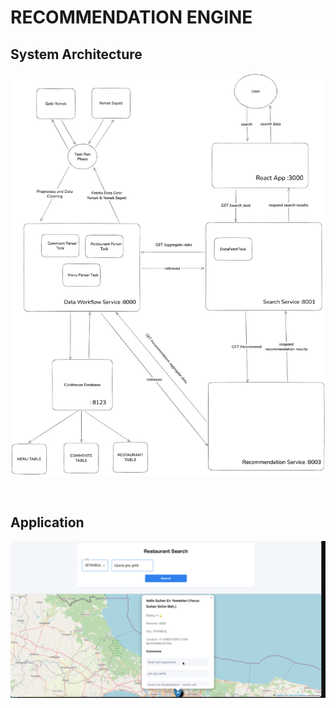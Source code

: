 #  RECOMMENDATION ENGINE 

## System Architecture
![Alt text](images/recommendation-engine-project.png)

<br>

## Application  
![Alt text](images/screenshot.png)
